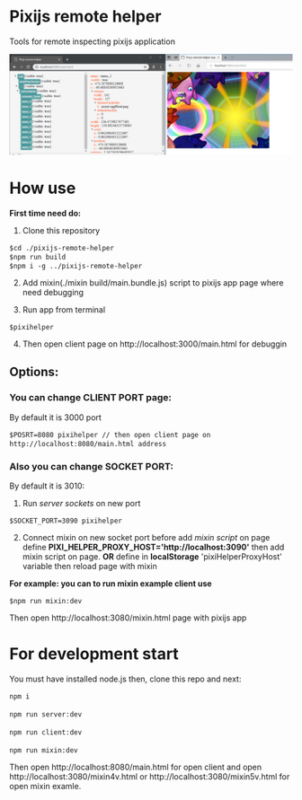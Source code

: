 # Pixijs remote helper

Tools for remote inspecting pixijs application


![alt tag](preview.png)


# How use

**First time need do:**

1. Clone this repository
```bush
$cd ./pixijs-remote-helper
$npm run build
$npm i -g ../pixijs-remote-helper
```

2. Add mixin(./mixin build/main.bundle.js) script to pixijs app page where need debugging

3. Run app from terminal 
```
$pixihelper
```

4. Then open client page on http://localhost:3000/main.html for debuggin

## Options:

### You can change __CLIENT PORT__ page:
By default it is 3000 port
```bush
$POSRT=8080 pixihelper // then open client page on http://localhost:8080/main.html address
```

### Also you can change __SOCKET PORT__: 
By default it is 3010:

1. Run *server sockets* on new port
```bush
$SOCKET_PORT=3090 pixihelper
```

2. Connect mixin on new socket port
before add *mixin script* on page define __PIXI_HELPER_PROXY_HOST='http://localhost:3090'__ then add mixin script on page. __OR__ define in __localStorage__ 'pixiHelperProxyHost' variable then reload page with mixin

**For example: you can to run mixin example client use**
```bush
$npm run mixin:dev
```
Then open http://localhost:3080/mixin.html page with pixijs app

# For development start

You must have installed node.js then, clone this repo and next:

    npm i

    npm run server:dev

    npm run client:dev

    npm run mixin:dev

Then open http://localhost:8080/main.html for open client
and open http://localhost:3080/mixin4v.html or http://localhost:3080/mixin5v.html  for open mixin examle.
